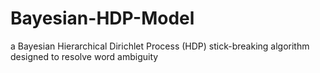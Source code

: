 # Bayesian-HDP-Model
a Bayesian Hierarchical Dirichlet Process (HDP) stick-breaking algorithm designed to resolve word ambiguity 
